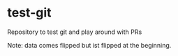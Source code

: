 # test-git
Repository to test git and play around with PRs

Note: data comes flipped but ist flipped at the beginning.
